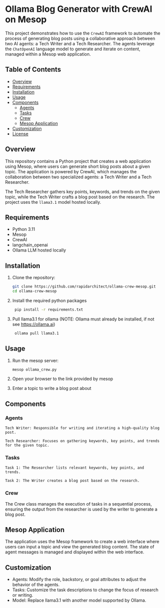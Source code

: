 # Ollama Blog Generator with CrewAI on Mesop

This project demonstrates how to use the `CrewAI` framework to automate the process of generating blog posts using a collaborative approach between two AI agents: a Tech Writer and a Tech Researcher. The agents leverage the `ChatOpenAI` language model to generate and iterate on content, managed within a Mesop web application.

## Table of Contents

- [Overview](#overview)
- [Requirements](#requirements)
- [Installation](#installation)
- [Usage](#usage)
- [Components](#components)
  - [Agents](#agents)
  - [Tasks](#tasks)
  - [Crew](#crew)
  - [Mesop Application](#mesop-application)
- [Customization](#customization)
- [License](#license)

## Overview

This repository contains a Python project that creates a web application using Mesop, where users can generate short blog posts about a given topic. The application is powered by CrewAI, which manages the collaboration between two specialized agents: a Tech Writer and a Tech Researcher.

The Tech Researcher gathers key points, keywords, and trends on the given topic, while the Tech Writer crafts a blog post based on the research. The project uses the `llama3.1` model hosted locally.

## Requirements

- Python 3.11
- Mesop
- CrewAI
- langchain_openai
- Ollama LLM hosted locally

## Installation

1. Clone the repository:
   ```bash
   git clone https://github.com/rapidarchitect/ollama-crew-mesop.git
   cd ollama-crew-mesop
   ```
2. Install the required python packages
   ```bash
    pip install -r requirements.txt
    ```
3. Pull llama3.1 for ollama (NOTE: Ollama must already be installed, if not see https://ollama.ai)
   ```bash
    ollama pull llama3.1
    ```

## Usage
1. Run the mesop server:
   ```bash
   mesop ollama_crew.py
   ```
2. Open your browser to the link provided by mesop

3. Enter a topic to write a blog post about

## Components

### Agents
    Tech Writer: Responsible for writing and iterating a high-quality blog post.

    Tech Researcher: Focuses on gathering keywords, key points, and trends for the given topic.

### Tasks
    Task 1: The Researcher lists relevant keywords, key points, and trends.

    Task 2: The Writer creates a blog post based on the research.

### Crew
The Crew class manages the execution of tasks in a sequential process, ensuring the output from the researcher is used by the writer to generate a blog post.

## Mesop Application
The application uses the Mesop framework to create a web interface where users can input a topic and view the generated blog content. The state of agent messages is managed and displayed within the web interface.

## Customization
  - Agents: Modify the role, backstory, or goal attributes to adjust the behavior of the agents.
  - Tasks: Customize the task descriptions to change the focus of research or writing.
  - Model: Replace llama3.1 with another model supported by Ollama.